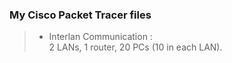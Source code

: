 ### My Cisco Packet Tracer files

> - Interlan Communication : <br>
	2 LANs, 1 router, 20 PCs (10 in each LAN).